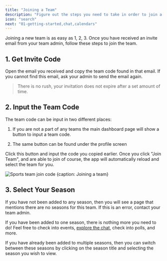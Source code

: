 ```yaml
---
title: "Joining a Team"
description: "Figure out the steps you need to take in order to join a new team here."
icon: "search"
next: "01-getting-started,chat,calendars"
---
```


Joining a new team is as easy as 1, 2, 3. Once you have received an invite email from your team admin, follow these steps to join the team.

## 1. Get Invite Code

Open the email you received and copy the team code found in that email. If you cannot find this email, ask your admin to send the email again.

> There is no rush, your invitation does not expire after a set amount of time.

## 2. Input the Team Code

The team code can be input in two different places:

1. If you are not a part of any teams the main dashboard page will show a button to input a team code.

2. The same button can be found under the profile screen

Click this button and input the code you copied earlier. Once you click "Join Team", and are able to join of course, the app will automatically reload and select the team for you.

![Sports team join code {caption: Joining a team}](/images/docs/join-team.png)

## 3. Select Your Season

If you have not been added to any season, then you will see a page that mentions there are no seasons for this team. If this is an error, contact your team admin.

If you have been added to one season, there is nothing more you need to do! Feel free to check into events, [explore the chat](/docs/chat), check into polls, and more.

If you have already been added to multiple seasons, then you can switch between these seasons by clicking on the season title and selecting the season you wish to view.
